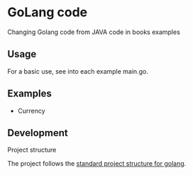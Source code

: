 # GoLang code
Changing Golang code from JAVA code in books examples

## Usage
For a basic use, see into each example main.go.

## Examples
- Currency 

## Development
Project structure

The project follows the [standard project structure for golang](https://github.com/golang-standards/project-layout).
